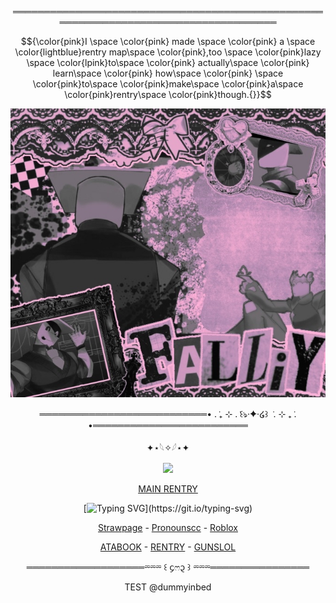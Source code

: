 
<div align="center">


═════════════════════════════════════════════════════════════════════════════════════

$${\color{pink}I \space \color{pink} made \space \color{pink} a \space \color{lightblue}rentry map\space \color{pink},too \space \color{pink}lazy \space \color{lpink}to\space \color{pink} actually\space \color{pink} learn\space \color{pink} how\space \color{pink} \space \color{pink}to\space \color{pink}make\space \color{pink}a\space \color{pink}rentry\space \color{pink}though.{}}$$


![image alt](https://github.com/dummyinbed/dummyinbed/blob/227285bb514f417b23ca134d22ab47caa3acadcf/Untitled231_20250909170027.webp)
<div align="center">

═══════════════════════════• . ݁₊ ⊹ . ݁꒰ঌ·✦·໒꒱ ݁ . ⊹ ₊ ݁. •═════════════════════════

<div align="center">

✦⋆𓆩✧𓆪⋆✦

![](https://komarev.com/ghpvc/?username=dummyinbed&label=Dummies&color=ff69b4&style=flat)

[MAIN RENTRY](https://rentry.co/partygoer)

<div align="center">

[![Typing SVG](https://readme-typing-svg.demolab.com?font=Fira+Code&pause=1000&color=F7A7C0&background=FFA8B400&width=435&lines=Escape%3F+This+is+your+home+silly!;Escaping+is+pointless%2C+you+dummy.)](https://git.io/typing-svg)



<div align="center">


[Strawpage](https://dayshiftatfreddyz.straw.page/) - [Pronounscc](https://pronouns.cc/@ElseifFall) - [Roblox](https://www.roblox.com/users/1022725107/profile)
<div align="center">


[ATABOOK](https://dummysblood.atabook.org/) - [RENTRY](https://rentry.co/dummyinbed) - [GUNSLOL](https://guns.lol/dummyinbed)
<div align="center">
  
═══════════════════⏔⏔⏔ ꒰ ᧔ෆ᧓ ꒱ ⏔⏔⏔════════════════

TEST @dummyinbed
